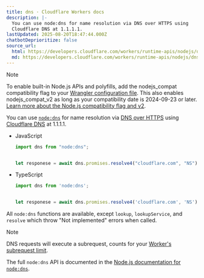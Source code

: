 ```yaml
---
title: dns · Cloudflare Workers docs
description: |-
  You can use node:dns for name resolution via DNS over HTTPS using
  Cloudflare DNS at 1.1.1.1.
lastUpdated: 2025-08-20T18:47:44.000Z
chatbotDeprioritize: false
source_url:
  html: https://developers.cloudflare.com/workers/runtime-apis/nodejs/dns/
  md: https://developers.cloudflare.com/workers/runtime-apis/nodejs/dns/index.md
---
```


Note

To enable built-in Node.js APIs and polyfills, add the nodejs\_compat compatibility flag to your [Wrangler configuration file](https://developers.cloudflare.com/workers/wrangler/configuration/). This also enables nodejs\_compat\_v2 as long as your compatibility date is 2024-09-23 or later. [Learn more about the Node.js compatibility flag and v2](https://developers.cloudflare.com/workers/configuration/compatibility-flags/#nodejs-compatibility-flag).

You can use [`node:dns`](https://nodejs.org/api/dns.html) for name resolution via [DNS over HTTPS](https://developers.cloudflare.com/1.1.1.1/encryption/dns-over-https/) using [Cloudflare DNS](https://www.cloudflare.com/application-services/products/dns/) at 1.1.1.1.

* JavaScript

  ```js
  import dns from "node:dns";


  let responese = await dns.promises.resolve4("cloudflare.com", "NS");
  ```

* TypeScript

  ```ts
  import dns from 'node:dns';


  let responese = await dns.promises.resolve4('cloudflare.com', 'NS');
  ```

All `node:dns` functions are available, except `lookup`, `lookupService`, and `resolve` which throw "Not implemented" errors when called.

Note

DNS requests will execute a subrequest, counts for your [Worker's subrequest limit](https://developers.cloudflare.com/workers/platform/limits/#subrequests).

The full `node:dns` API is documented in the [Node.js documentation for `node:dns`](https://nodejs.org/api/dns.html).

```plaintext
```
